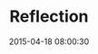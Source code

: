 ---
layout: post
title:  "Reflection"
number: "109"
date:   2015-04-18 08:00:30
large-image: "https://farm9.staticflickr.com/8804/17205144391_e32bdfcea8_k.jpg"
---